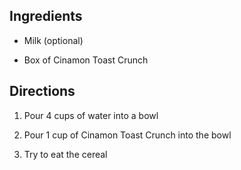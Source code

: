## Ingredients

- Milk (optional)

- Box of Cinamon Toast Crunch

## Directions

1. Pour 4 cups of water into a bowl

2. Pour 1 cup of Cinamon Toast Crunch into the bowl

3. Try to eat the cereal